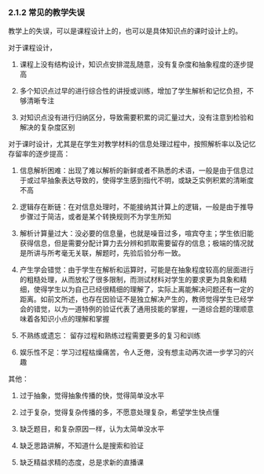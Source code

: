 ### 2.1.2 常见的教学失误

教学上的失误，可以是课程设计上的，也可以是具体知识点的课时设计上的。

对于课程设计，

1. 课程上没有结构设计，知识点安排混乱随意，没有复杂度和抽象程度的逐步提高

1. 多个知识点过早的进行综合性的讲授或训练，增加了学生解析和记忆负担，不够清晰专注

1. 对知识点没有进行归纳区分，导致需要积累的词汇量过大，没有注意到检验和解决的复杂度区别

对于课时设计，尤其是在学生对教学材料的信息处理过程中，按照解析率以及记忆存留率的逐步提高：

1. 信息解析困难：出现了难以解析的新鲜或者不熟悉的术语，一般是由于信息过于或过早抽象表达导致的，使得学生感到指代不明，或缺乏实例积累的清晰度不高

1. 逻辑存在断链：在对信息处理时，不能接纳其计算上的逻辑，一般是由于推导步骤过于简洁，或者是某个转换规则不为学生所知

1. 解析计算量过大：没必要的信息量，也就是噪音过多，喧宾夺主；学生依旧能获得信息，但是需要分配计算力去分辨和抓取需要留存的信息；极端的情况就是所讲与所考毫无关联，解题时，先验后验分布一致。

1. 产生学会错觉：由于学生在解析和运算时，可能是在抽象程度较高的层面进行的粗糙处理，从而放松了很多限制，而测试材料对学生的要求更为具象和精细，使得学生以为自己已经很精细的理解了，实际上离能解决问题还有一定的距离。如前文所述，也存在因验证不是独立解决产生的，教师觉得学生已经学会的错觉，以为一道特例的验证代表了通用技能的掌握，一道综合题的理顺意味着各知识小点的理解和掌握

1. 不熟练或遗忘： 留存过程和熟练过程需要更多的复习和训练

1. 娱乐性不足：学习过程枯燥痛苦，令人乏倦，没有想主动再次进一步学习的兴趣

其他：

1. 过于抽象，觉得抽象传播的快，觉得简单没水平

1. 过于复杂，觉得复杂传播的多，不愿意处理复杂，希望学生快点懂

1. 缺乏题目，和复杂原因一样，认为太简单没水平

1. 缺乏思路讲解，不知道什么是搜索和验证

1. 缺乏精益求精的态度，总是求新的直播课